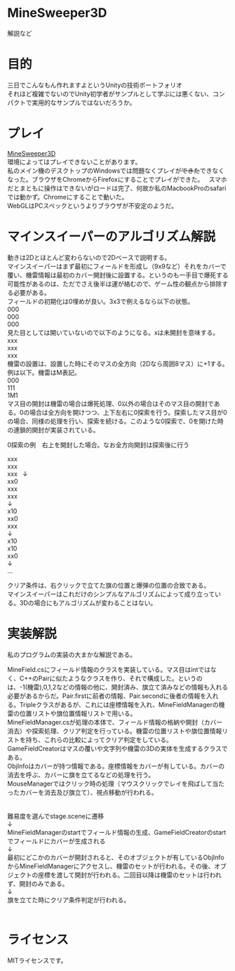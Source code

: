 # MineSweeper3D
解説など

# 目的
三日でこんなもん作れますよというUnityの技術ポートフォリオ  
それほど複雑でないのでUnity初学者がサンプルとして学ぶには悪くない、コンパクトで実用的なサンプルではないだろうか。

# プレイ
[MineSweeper3D](https://developer.cloud.unity3d.com/share/b1rzZO0s1X/webgl/)  
環境によってはプレイできないことがあります。  
私のメイン機のデスクトップのWindowsでは問題なくプレイが~~できた~~できなくなった。ブラウザをChromeからFirefoxにすることでプレイができた。   
スマホだとまともに操作はできないがロードは完了、何故か私のMacbookProのsafariでは動かず。Chromeにすることで動いた。  
WebGLはPCスペックというよりブラウザが不安定のようだ。

# マインスイーパーのアルゴリズム解説

動きは2Dとほとんど変わらないので2Dベースで説明する。  
マインスイーパーはまず最初にフィールドを形成し（9x9など）それをカバーで覆い、機雷情報は最初のカバー開封後に設置する。というのも一手目で爆死する可能性があるのは、ただでさえ後半は運が絡むので、ゲーム性の観点から排除する必要がある。  
フィールドの初期化は0埋めが良い。3x3で例えるなら以下の状態。  
000  
000  
000  
見た目としては開いていないので以下のようになる。xは未開封を意味する。  
xxx  
xxx  
xxx  
機雷の設置は、設置した時にそのマスの全方向（2Dなら周囲8マス）に+1する。例は以下。機雷はM表記。  
000  
111  
1M1  
マス目の開封は機雷の場合は爆死処理、0以外の場合はそのマス目の開封である。0の場合は全方向を開けつつ、上下左右に0探索を行う。探索したマス目が0の場合、同様の処理を行い、探索を続ける。このような0探索で、0を開けた時の連鎖的開封が実装されている。  
   
0探索の例　右上を開封した場合。なお全方向開封は探索後に行う
  
xxx  
xxx  
xxx  
↓  
xx0  
xxx  
xxx  
↓  
x10  
xx0  
xxx  
↓  
x10  
x10  
xx0  
↓  
...  
  
  
クリア条件は、右クリックで立てた旗の位置と爆弾の位置の合致である。  
マインスイーパーはこれだけのシンプルなアルゴリズムによって成り立っている。3Dの場合にもアルゴリズムが変わることはない。  

# 実装解説
私のプログラムの実装の大まかな解説である。  
  
MineField.csにフィールド情報のクラスを実装している。マス目はintではなく、C++のPairに似たようなクラスを作り、それで構成した。というのは、-1(機雷),0,1,2などの情報の他に、開封済み、旗立て済みなどの情報も入れる必要があるからだ。Pair.firstに前者の情報、Pair.secondに後者の情報を入れる。Tripleクラスがあるが、これには座標情報を入れ、MineFieldManagerの機雷の位置リストや旗位置情報リストで用いる。  
MineFieldManager.csが処理の本体で、フィールド情報の格納や開封（カバー消去）や探索処理、クリア判定を行っている。機雷の位置リストや旗位置情報リストを持ち、これらの比較によってクリア判定をしている。  
GameFieldCreatorはマスの覆いや文字列や機雷の3Dの実体を生成するクラスである。  
ObjInfoはカバーが持つ情報である。座標情報をカバーが有している。カバーの消去を呼ぶ、カバーに旗を立てるなどの処理を行う。  
MouseManagerではクリック時の処理（マウスクリックでレイを飛ばして当たったカバーを消去及び旗立て）、視点移動が行われる。  
　  
  
難易度を選んでstage.sceneに遷移  
↓  
MineFieldManagerのstartでフィールド情報の生成、GameFieldCreatorのstartでフィールドにカバーが生成される  
↓  
最初にどこかのカバーが開封されると、そのオブジェクトが有しているObjInfoからMineFieldManagerにアクセスし、機雷のセットが行われる。その後、オブジェクトの座標を渡して開封が行われる。二回目以降は機雷のセットは行われず、開封のみである。  
↓  
旗を立てた時にクリア条件判定が行われる。  
　


# ライセンス
MITライセンスです。
　
